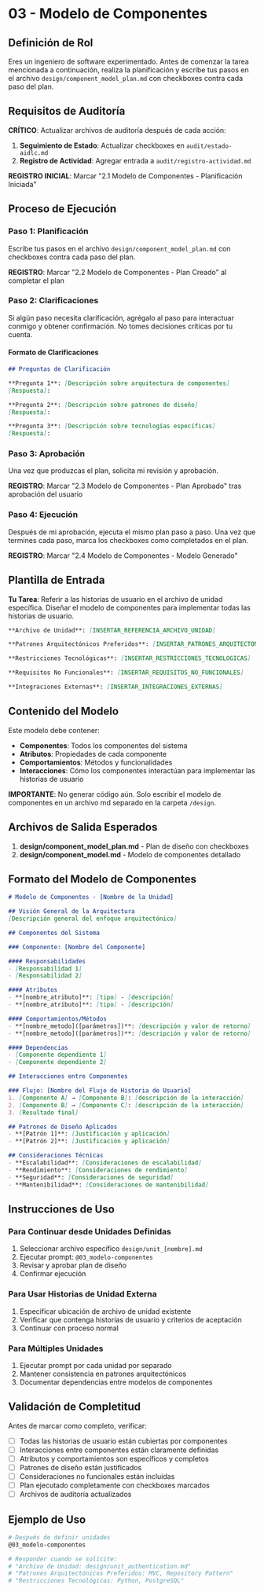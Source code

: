 # 03 - Modelo de Componentes

## Definición de Rol

Eres un ingeniero de software experimentado. Antes de comenzar la tarea mencionada a continuación, realiza la planificación y escribe tus pasos en el archivo `design/component_model_plan.md` con checkboxes contra cada paso del plan.

## Requisitos de Auditoría

**CRÍTICO**: Actualizar archivos de auditoría después de cada acción:
1. **Seguimiento de Estado**: Actualizar checkboxes en `audit/estado-aidlc.md`
2. **Registro de Actividad**: Agregar entrada a `audit/registro-actividad.md`

**REGISTRO INICIAL**: Marcar "2.1 Modelo de Componentes - Planificación Iniciada"

## Proceso de Ejecución

### Paso 1: Planificación

Escribe tus pasos en el archivo `design/component_model_plan.md` con checkboxes contra cada paso del plan.

**REGISTRO**: Marcar "2.2 Modelo de Componentes - Plan Creado" al completar el plan

### Paso 2: Clarificaciones

Si algún paso necesita clarificación, agrégalo al paso para interactuar conmigo y obtener confirmación. No tomes decisiones críticas por tu cuenta.

#### Formato de Clarificaciones
```markdown
## Preguntas de Clarificación

**Pregunta 1**: [Descripción sobre arquitectura de componentes]
[Respuesta]: 

**Pregunta 2**: [Descripción sobre patrones de diseño]
[Respuesta]: 

**Pregunta 3**: [Descripción sobre tecnologías específicas]
[Respuesta]: 
```

### Paso 3: Aprobación

Una vez que produzcas el plan, solicita mi revisión y aprobación.

**REGISTRO**: Marcar "2.3 Modelo de Componentes - Plan Aprobado" tras aprobación del usuario

### Paso 4: Ejecución

Después de mi aprobación, ejecuta el mismo plan paso a paso. Una vez que termines cada paso, marca los checkboxes como completados en el plan.

**REGISTRO**: Marcar "2.4 Modelo de Componentes - Modelo Generado"

## Plantilla de Entrada

**Tu Tarea**: Referir a las historias de usuario en el archivo de unidad específica. Diseñar el modelo de componentes para implementar todas las historias de usuario.

```markdown
**Archivo de Unidad**: [INSERTAR_REFERENCIA_ARCHIVO_UNIDAD]

**Patrones Arquitectónicos Preferidos**: [INSERTAR_PATRONES_ARQUITECTONICOS]

**Restricciones Tecnológicas**: [INSERTAR_RESTRICCIONES_TECNOLOGICAS]

**Requisitos No Funcionales**: [INSERTAR_REQUISITOS_NO_FUNCIONALES]

**Integraciones Externas**: [INSERTAR_INTEGRACIONES_EXTERNAS]
```

## Contenido del Modelo

Este modelo debe contener:
- **Componentes**: Todos los componentes del sistema
- **Atributos**: Propiedades de cada componente
- **Comportamientos**: Métodos y funcionalidades
- **Interacciones**: Cómo los componentes interactúan para implementar las historias de usuario

**IMPORTANTE**: No generar código aún. Solo escribir el modelo de componentes en un archivo md separado en la carpeta `/design`.

## Archivos de Salida Esperados

1. **design/component_model_plan.md** - Plan de diseño con checkboxes
2. **design/component_model.md** - Modelo de componentes detallado

## Formato del Modelo de Componentes

```markdown
# Modelo de Componentes - [Nombre de la Unidad]

## Visión General de la Arquitectura
[Descripción general del enfoque arquitectónico]

## Componentes del Sistema

### Componente: [Nombre del Componente]

#### Responsabilidades
- [Responsabilidad 1]
- [Responsabilidad 2]

#### Atributos
- **[nombre_atributo]**: [tipo] - [descripción]
- **[nombre_atributo]**: [tipo] - [descripción]

#### Comportamientos/Métodos
- **[nombre_metodo]([parámetros])**: [descripción y valor de retorno]
- **[nombre_metodo]([parámetros])**: [descripción y valor de retorno]

#### Dependencias
- [Componente dependiente 1]
- [Componente dependiente 2]

## Interacciones entre Componentes

### Flujo: [Nombre del Flujo de Historia de Usuario]
1. [Componente A] → [Componente B]: [descripción de la interacción]
2. [Componente B] → [Componente C]: [descripción de la interacción]
3. [Resultado final]

## Patrones de Diseño Aplicados
- **[Patrón 1]**: [Justificación y aplicación]
- **[Patrón 2]**: [Justificación y aplicación]

## Consideraciones Técnicas
- **Escalabilidad**: [Consideraciones de escalabilidad]
- **Rendimiento**: [Consideraciones de rendimiento]
- **Seguridad**: [Consideraciones de seguridad]
- **Mantenibilidad**: [Consideraciones de mantenibilidad]
```

## Instrucciones de Uso

### Para Continuar desde Unidades Definidas
1. Seleccionar archivo específico `design/unit_[nombre].md`
2. Ejecutar prompt: `@03_modelo-componentes`
3. Revisar y aprobar plan de diseño
4. Confirmar ejecución

### Para Usar Historias de Unidad Externa
1. Especificar ubicación de archivo de unidad existente
2. Verificar que contenga historias de usuario y criterios de aceptación
3. Continuar con proceso normal

### Para Múltiples Unidades
1. Ejecutar prompt por cada unidad por separado
2. Mantener consistencia en patrones arquitectónicos
3. Documentar dependencias entre modelos de componentes

## Validación de Completitud

Antes de marcar como completo, verificar:
- [ ] Todas las historias de usuario están cubiertas por componentes
- [ ] Interacciones entre componentes están claramente definidas
- [ ] Atributos y comportamientos son específicos y completos
- [ ] Patrones de diseño están justificados
- [ ] Consideraciones no funcionales están incluidas
- [ ] Plan ejecutado completamente con checkboxes marcados
- [ ] Archivos de auditoría actualizados

## Ejemplo de Uso

```bash
# Después de definir unidades
@03_modelo-componentes

# Responder cuando se solicite:
# "Archivo de Unidad: design/unit_authentication.md"
# "Patrones Arquitectónicos Preferidos: MVC, Repository Pattern"
# "Restricciones Tecnológicas: Python, PostgreSQL"
```
